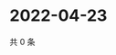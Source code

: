 # 2022-04-23

共 0 条

<!-- BEGIN WEIBO -->
<!-- 最后更新时间 Sat Apr 23 2022 03:13:02 GMT+0800 (China Standard Time) -->

<!-- END WEIBO -->
